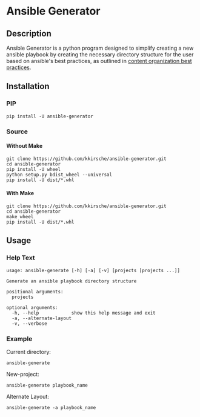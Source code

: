 # Ansible Generator

## Description
Ansible Generator is a python program designed to simplify creating a new
ansible playbook by creating the necessary directory structure for the user
based on ansible's best practices, as outlined in [content organization best practices](http://docs.ansible.com/ansible/latest/playbooks_best_practices.html#content-organization).

## Installation


### PIP
```
pip install -U ansible-generator
```

### Source

#### Without Make
```
git clone https://github.com/kkirsche/ansible-generator.git
cd ansible-generator
pip install -U wheel
python setup.py bdist_wheel --universal
pip install -U dist/*.whl
```
#### With Make
```
git clone https://github.com/kkirsche/ansible-generator.git
cd ansible-generator
make wheel
pip install -U dist/*.whl
```

## Usage

### Help Text

```
usage: ansible-generate [-h] [-a] [-v] [projects [projects ...]]

Generate an ansible playbook directory structure

positional arguments:
  projects

optional arguments:
  -h, --help            show this help message and exit
  -a, --alternate-layout
  -v, --verbose
```

### Example

Current directory:

```
ansible-generate
```

New-project:

```
ansible-generate playbook_name
```

Alternate Layout:

```
ansible-generate -a playbook_name
```

